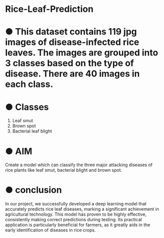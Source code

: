 # Rice-Leaf-Prediction
# ● This dataset contains 119 jpg images of disease-infected rice leaves. The images are grouped into 3 classes based on the type of disease. There are 40 images in each class.
# ● Classes
1. Leaf smut
2. Brown spot
3. Bacterial leaf blight
# ● AIM
 Create a model which can classify the three major attacking diseases of rice plants like leaf smut, bacterial blight and brown spot.
# ● conclusion
In our project, we successfully developed a deep learning model that accurately predicts rice leaf diseases, marking a significant achievement in agricultural technology. This model has proven to be highly effective, consistently making correct predictions during testing. Its practical application is particularly beneficial for farmers, as it greatly aids in the early identification of diseases in rice crops.

​
